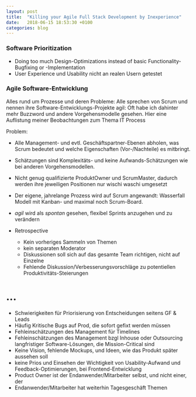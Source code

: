 ```yaml
---
layout: post
title:  "Killing your Agile Full Stack Development by Inexperience"
date:   2018-06-15 18:53:30 +0100
categories: blog
---
```


### Software Prioritization

  * Doing too much Design-Optimizations instead of basic Functionality-Bugfixing or -Implementation
  * User Experience und Usability nicht an realen Usern getestet



### Agile Software-Entwicklung

Alles rund um Prozesse und deren Probleme: Alle sprechen von Scrum und nennen ihre Software-Entwicklungs-Projekte agil:
Oft habe ich dahinter mehr Buzzword und andere Vorgehensmodelle gesehen. Hier eine Auflistung meiner Beobachtungen zum Thema IT Process

Problem:
  * Alle Management- und evtl. Geschäftspartner-Ebenen abholen, was Scrum bedeutet und welche Eigenschaften (Vor-/Nachteile) es mitbringt.
  * Schätzungen sind Komplexitäts- und keine Aufwands-Schätzungen wie bei anderen Vorgehensmodellen.
  * Nicht genug qualifizierte ProduktOwner und ScrumMaster, dadurch werden ihre jeweiligen Positionen nur wischi waschi umgesetzt
  * Der eigene, jahrelange Prozess wird auf Scrum angewandt: Wasserfall Modell mit Kanban- und maximal noch Scrum-Board.
  * *agil* wird als *spontan* gesehen, flexibel Sprints anzugehen und zu verändern
  
* Retrospective
  * Kein vorheriges Sammeln von Themen
  * kein separaten Moderator
  * Diskussionen soll sich auf das gesamte Team richtigen, nicht auf Einzelne
  * Fehlende Diskussion/Verbesserungsvorschläge zu potentiellen Produktivitäts-Steierungen


# ...
  * Schwierigkeiten für Priorisierung von Entscheidungen seitens GF & Leads
  * Häufig Kritische Bugs auf Prod, die sofort gefixt werden müssen
  * Fehleinschätzungen des Management für Timelines
  * Fehleinschätzungen des Management bzgl Inhouse oder Outsourcing langfristiger Software-Lösungen, die Mission-Critical sind
  * Keine Vision, fehlende Mockups, und Ideen, wie das Produkt später aussehen soll
  * keine Prios und Einsehen der Wichtigkeit von Usability-Aufwand und Feedback-Optimierungen, bei Frontend-Entwicklung
  * Product Owner ist der Endanwender/Mitarbeiter selbst, und nicht einer, der 
  * Endanwender/Mitarbeiter hat weiterhin Tagesgeschäft Themen
